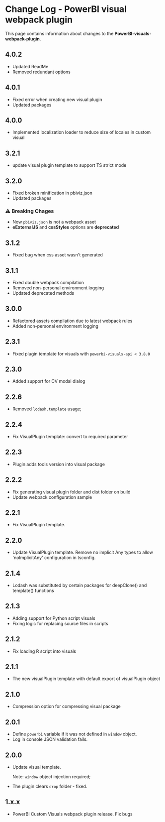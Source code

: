 # Change Log - PowerBI visual webpack plugin

This page contains information about changes to the **PowerBI-visuals-webpack-plugin**.

## 4.0.2

* Updated ReadMe
* Removed redundant options

## 4.0.1

* Fixed error when creating new visual plugin
* Updated packages

## 4.0.0

* Implemented localization loader to reduce size of locales in custom visual

## 3.2.1

* update visual plugin template to support TS strict mode 

## 3.2.0

* Fixed broken minification in pbiviz.json
* Updated packages

### **⚠ Breaking Chages**
* Now `pbiviz.json` is not a webpack asset
* **eExternalJS** and **cssStyles** options are **deprecated**

## 3.1.2

* Fixed bug when css asset wasn't generated

## 3.1.1

* Fixed double webpack compilation
* Removed non-personal environment logging
* Updated deprecated methods

## 3.0.0

* Refactored assets compilation due to latest webpack rules
* Added non-personal environment logging

## 2.3.1

* Fixed plugin template for visuals with `powerbi-visuals-api < 3.8.0`

## 2.3.0

* Added support for CV modal dialog

## 2.2.6

* Removed `lodash.template` usage;

## 2.2.4

* Fix VisualPlugin template: convert to required parameter

## 2.2.3

* Plugin adds tools version into visual package

## 2.2.2

* Fix generating visual plugin folder and dist folder on build
* Update webpack configuration sample

## 2.2.1

* Fix VisualPlugin template.

## 2.2.0

* Update VisualPlugin template. Remove no implicit Any types to allow 'noImplicitAny' configuration in tsconfig.

## 2.1.4

* Lodash was substituted by certain packages for deepClone() and template() functions

## 2.1.3

* Adding support for Python script visuals
* Fixing logic for replacing source files in scripts

## 2.1.2

* Fix loading R script into visuals

## 2.1.1

* The new visualPlugin template with default export of visualPlugin object

## 2.1.0

* Compression option for compressing visual package

## 2.0.1

* Define `powerbi` variable if it was not defined in `window` object.
* Log in console JSON validation fails.

## 2.0.0

* Update visual template.

    Note: `window` object injection required;
* The plugin clears `drop` folder - fixed.

## 1.x.x

* PowerBI Custom Visuals webpack plugin release. Fix bugs
